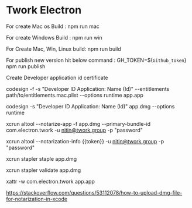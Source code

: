 # Twork Electron

For create Mac os Build :
npm run mac

For create Windows Build :
npm run win

For Create Mac, Win, Linux build:
npm run build

For publish new version hit below command :
GH_TOKEN=\${`Github_token`} npm run publish

Create Developer application id certificate

codesign -f -s "Developer ID Application: Name (Id)" --entitlements path/to/entitlements.mac.plist --options runtime app.app

codesign -s "Developer ID Application: Name (Id)" app.dmg --options runtime

xcrun altool --notarize-app -f app.dmg --primary-bundle-id com.electron.twork -u nitin@twork.group -p "password"

xcrun altool --notarization-info {{token}} -u nitin@twork.group -p "password"

xcrun stapler staple app.dmg

xcrun stapler validate app.dmg

xattr -w com.electron.twork app.app

https://stackoverflow.com/questions/53112078/how-to-upload-dmg-file-for-notarization-in-xcode
